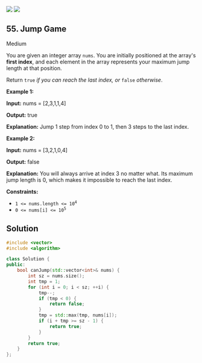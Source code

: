 [![](https://img.shields.io/github/stars/javadev/LeetCode-in-All?label=Stars&style=flat-square)](https://github.com/javadev/LeetCode-in-All)
[![](https://img.shields.io/github/forks/javadev/LeetCode-in-All?label=Fork%20me%20on%20GitHub%20&style=flat-square)](https://github.com/javadev/LeetCode-in-All/fork)

## 55\. Jump Game

Medium

You are given an integer array `nums`. You are initially positioned at the array's **first index**, and each element in the array represents your maximum jump length at that position.

Return `true` _if you can reach the last index, or_ `false` _otherwise_.

**Example 1:**

**Input:** nums = [2,3,1,1,4]

**Output:** true

**Explanation:** Jump 1 step from index 0 to 1, then 3 steps to the last index. 

**Example 2:**

**Input:** nums = [3,2,1,0,4]

**Output:** false

**Explanation:** You will always arrive at index 3 no matter what. Its maximum jump length is 0, which makes it impossible to reach the last index. 

**Constraints:**

*   <code>1 <= nums.length <= 10<sup>4</sup></code>
*   <code>0 <= nums[i] <= 10<sup>5</sup></code>



## Solution

```cpp
#include <vector>
#include <algorithm>

class Solution {
public:
    bool canJump(std::vector<int>& nums) {
        int sz = nums.size();
        int tmp = 1;
        for (int i = 0; i < sz; ++i) {
            tmp--;
            if (tmp < 0) {
                return false;
            }
            tmp = std::max(tmp, nums[i]);
            if (i + tmp >= sz - 1) {
                return true;
            }
        }
        return true;
    }
};
```